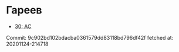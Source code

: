 # Гареев
- [30: AC](30.md)

Commit: 9c902bd102bdacba0361579dd83118bd796df42f
 fetched at: 20201124-214718
